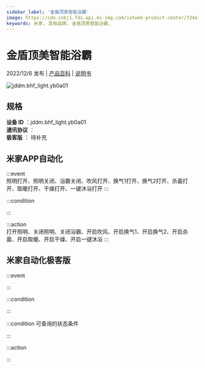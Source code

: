 ```yaml
---
sidebar_label: '金盾顶美智能浴霸'
image: https://cdn.cnbj1.fds.api.mi-img.com/iotweb-product-center/724ef2cb66fbacdd1008db3fd2612c78_1668242007772.png?GalaxyAccessKeyId=AKVGLQWBOVIRQ3XLEW&Expires=9223372036854775807&Signature=sBHvcXapny1WbMqA95AQLKcwQg8=
keywords: 米家, 其他品牌, 金盾顶美智能浴霸, 
---
```

# 金盾顶美智能浴霸

2022/12/6 发布 | [产品百科](https://home.mi.com/webapp/content/baike/product/index.html?model=jddm.bhf_light.yb0a01/) | [说明书](https://home.mi.com/views/introduction.html?model=jddm.bhf_light.yb0a01&region=cn)

![jddm.bhf_light.yb0a01](https://cdn.cnbj1.fds.api.mi-img.com/iotweb-product-center/724ef2cb66fbacdd1008db3fd2612c78_1668242007772.png?GalaxyAccessKeyId=AKVGLQWBOVIRQ3XLEW&Expires=9223372036854775807&Signature=sBHvcXapny1WbMqA95AQLKcwQg8=)

## 规格  
> 
**设备 ID** ：jddm.bhf_light.yb0a01  
**通讯协议** ：  
**极客版**  ： 待补充 


## 米家APP自动化  

:::event  
照明打开、照明关闭、浴霸关闭、吹风打开、换气1打开、换气2打开、杀菌打开、取暖打开、干燥打开、一键沐浴打开
:::

:::condition  

:::

:::action   
打开照明、关闭照明、关闭浴霸、开启吹风、开启换气1、开启换气2、开启杀菌、开启取暖、开启干燥、开启一键沐浴
:::

## 米家自动化极客版  

:::event  

:::

:::condition  

:::

:::condition 可查询的状态条件  

:::

:::action  

:::

        
